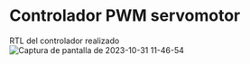# Controlador PWM servomotor
RTL del controlador realizado
![Captura de pantalla de 2023-10-31 11-46-54](https://github.com/Daniel-Porras/Digital-1-2023-2/assets/73449036/914e1ffd-9e75-4fcf-af26-a714111634e1)
